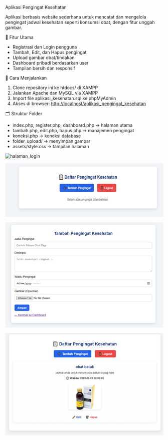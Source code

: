 Aplikasi Pengingat Kesehatan

Aplikasi berbasis website sederhana untuk mencatat dan mengelola pengingat jadwal kesehatan seperti konsumsi obat, dengan fitur unggah gambar.

📌 Fitur Utama
- Registrasi dan Login pengguna
- Tambah, Edit, dan Hapus pengingat
- Upload gambar obat/tindakan
- Dashboard pribadi berdasarkan user
- Tampilan bersih dan responsif

🚀 Cara Menjalankan
1. Clone repository ini ke htdocs/ di XAMPP
2. Jalankan Apache dan MySQL via XAMPP
3. Import file aplikasi_kesehatan.sql ke phpMyAdmin
4. Akses di browser: [http://localhost/aplikasi_pengingat_kesehatan](http://localhost/aplikasi_pengingat_kesehatan)

🗂 Struktur Folder
- index.php, register.php, dashboard.php → halaman utama
- tambah.php, edit.php, hapus.php → manajemen pengingat
- koneksi.php → koneksi database
- folder_upload/ → menyimpan gambar
- assets/style.css → tampilan halaman

![halaman_login](halam_login.jpg)

![Dashboard](dashboard.jpg)

![from_tambah_pengingat](from_tambah_pengingat.jpg)

![daftar_pengingat_kesehatan](daftar_pengingat_kesehatan.jpeg)

